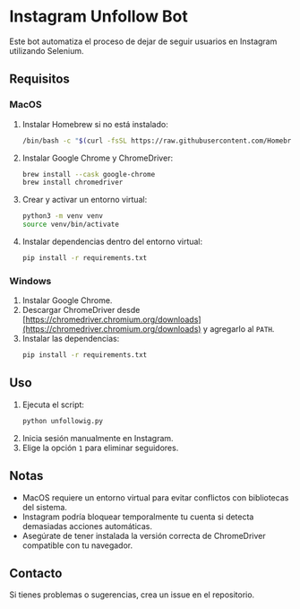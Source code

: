 # Instagram Unfollow Bot

Este bot automatiza el proceso de dejar de seguir usuarios en Instagram utilizando Selenium.

## Requisitos

### MacOS
1. Instalar Homebrew si no está instalado:
   ```sh
   /bin/bash -c "$(curl -fsSL https://raw.githubusercontent.com/Homebrew/install/HEAD/install.sh)"
   ```
2. Instalar Google Chrome y ChromeDriver:
   ```sh
   brew install --cask google-chrome
   brew install chromedriver
   ```
3. Crear y activar un entorno virtual:
   ```sh
   python3 -m venv venv
   source venv/bin/activate
   ```
4. Instalar dependencias dentro del entorno virtual:
   ```sh
   pip install -r requirements.txt
   ```

### Windows
1. Instalar Google Chrome.
2. Descargar ChromeDriver desde [https://chromedriver.chromium.org/downloads](https://chromedriver.chromium.org/downloads) y agregarlo al `PATH`.
3. Instalar las dependencias:
   ```sh
   pip install -r requirements.txt
   ```

## Uso

1. Ejecuta el script:
   ```sh
   python unfollowig.py
   ```
2. Inicia sesión manualmente en Instagram.
3. Elige la opción `1` para eliminar seguidores.

## Notas
- MacOS requiere un entorno virtual para evitar conflictos con bibliotecas del sistema.
- Instagram podría bloquear temporalmente tu cuenta si detecta demasiadas acciones automáticas.
- Asegúrate de tener instalada la versión correcta de ChromeDriver compatible con tu navegador.

## Contacto
Si tienes problemas o sugerencias, crea un issue en el repositorio.

